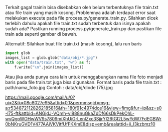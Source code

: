 Terkait gagal trainin bisa disebabkan oleh belum terbentuknya file train.txt atau file train yang masih kosong. Problemnya adalah terdapat error saat melakukan execute pada file process.py/generate_train.py. Silahkan dicek terlebih dahulu apakah file train.txt sudah terbentuk dan isinya apakah sudah ada?
Pastikan running process.py/generate_train.py dan pastikan file train ada seperti gambar di bawah.

Alternatif: Silahkan buat file train.txt (masih kosong), lalu run baris
```python
import glob
images_list = glob.glob("data/obj/*.jpg")
with open("data/train.txt", "w") as f:
    f.write("\n".join(images_list))
```

Atau jika anda punya cara lain untuk menggabungkan nama file foto menjadi baris pada file train.txt juga bisa digunakan.
Format baris pada file train.txt : path/nama_foto.jpg 
Contoh : data/obj/diode (75).jpg

https://mail.google.com/mail/u/0?ui=2&ik=08c8027e95&attid=0.1&permmsgid=msg-a:r5348721128262185816&th=180f91c4974dce16&view=fimg&fur=ip&sz=s0-l75-ft&attbid=ANGjdJ-VQmh-vl888nuGkaZdDf66sDkPekOhL-wvQgpWOHwWV9s7809miXhUiGrLenlZxc3SjjrYI26tGI2L5wYdW7FdEGBWr0bNKruGVD1V477AAiVKVitfUfFKXmE&disp=emb&realattid=ii_l3kzbmz10
